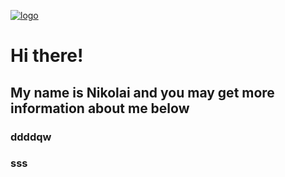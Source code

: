 [![logo](https://i.ibb.co/mttg51Q/logo.gif "nikolaiqa")](https://github.com/nikolaiqa)

# Hi there!
## My name is Nikolai and you may get more information about me below

### ddddqw

### sss
